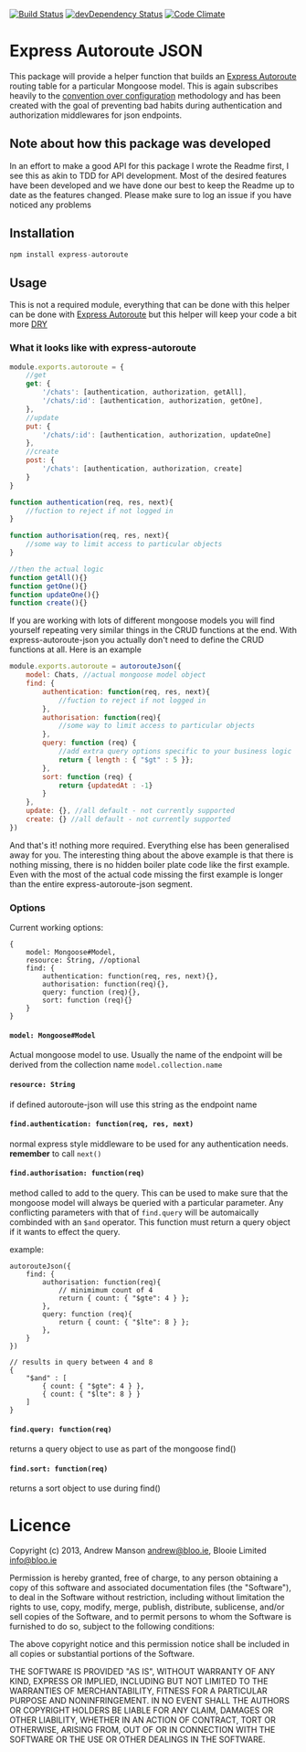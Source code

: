 [![Build Status](https://travis-ci.org/Blooie/express-autoroute-json.png?branch=master)](https://travis-ci.org/Blooie/express-autoroute-json)
[![devDependency Status](https://david-dm.org/Blooie/express-autoroute-json/dev-status.svg?theme=shields.io)](https://david-dm.org/Blooie/express-autoroute-json#info=devDependencies)
[![Code Climate](https://codeclimate.com/github/Blooie/express-autoroute-json.png)](https://codeclimate.com/github/Blooie/express-autoroute-json)

# Express Autoroute JSON
This package will provide a helper function that builds an [Express Autoroute](https://github.com/Blooie/express-autoroute) routing table for a particular Mongoose model. This is again subscribes heavily to the [convention over configuration](http://en.wikipedia.org/wiki/Convention_over_configuration) methodology and has been created with the goal of preventing bad habits during authentication and authorization middlewares for json endpoints.

## Note about how this package was developed
In an effort to make a good API for this package I wrote the Readme first, I see this as akin to TDD for API development. Most of the desired features have been developed and we have done our best to keep the Readme up to date as the features changed. Please make sure to log an issue if you have noticed any problems

## Installation
```js
npm install express-autoroute
```

## Usage
This is not a required module, everything that can be done with this helper can be done with [Express Autoroute](https://github.com/Blooie/express-autoroute) but this helper will keep your code a bit more [DRY](http://en.wikipedia.org/wiki/Don't_repeat_yourself)

### What it looks like with express-autoroute
```js
module.exports.autoroute = {
    //get
    get: {
        '/chats': [authentication, authorization, getAll],
        '/chats/:id': [authentication, authorization, getOne],
    },
    //update
    put: {
        '/chats/:id': [authentication, authorization, updateOne]
    },
    //create
    post: {
        '/chats': [authentication, authorization, create]
    }
}

function authentication(req, res, next){
    //fuction to reject if not logged in
}

function authorisation(req, res, next){
    //some way to limit access to particular objects
}

//then the actual logic
function getAll(){}
function getOne(){}
function updateOne(){}
function create(){}
```

If you are working with lots of different mongoose models you will find yourself repeating very similar things in the CRUD functions at the end. With express-autoroute-json you actually don't need to define the CRUD functions at all. Here is an example

```js
module.exports.autoroute = autorouteJson({
    model: Chats, //actual mongoose model object
    find: {
        authentication: function(req, res, next){
            //fuction to reject if not logged in
        },
        authorisation: function(req){
            //some way to limit access to particular objects
        },
        query: function (req) {
            //add extra query options specific to your business logic
            return { length : { "$gt" : 5 }};
        },
        sort: function (req) {
            return {updatedAt : -1}
        }
    },
    update: {}, //all default - not currently supported
    create: {} //all default - not currently supported
})
```

And that's it! nothing more required. Everything else has been generalised away for you. The interesting thing about the above example is that there is nothing missing, there is no hidden boiler plate code like the first example. Even with the most of the actual code missing the first example is longer than the entire express-autoroute-json segment.

### Options
Current working options:
```
{
    model: Mongoose#Model,
    resource: String, //optional
    find: {
        authentication: function(req, res, next){},
        authorisation: function(req){},
        query: function (req){},
        sort: function (req){}
    }
}
```

#### ```model: Mongoose#Model```
Actual mongoose model to use. Usually the name of the endpoint will be derived from the collection name ```model.collection.name```

#### ```resource: String```
if defined autoroute-json will use this string as the endpoint name

#### ```find.authentication: function(req, res, next)```
normal express style middleware to be used for any authentication needs. **remember** to call ```next()```

#### ```find.authorisation: function(req)```
method called to add to the query. This can be used to make sure that the mongoose model will always be queried with a particular parameter. Any conflicting parameters with that of ```find.query``` will be automaically combinded with an ```$and``` operator. This function must return a query object if it wants to effect the query.

example:
```
autorouteJson({
    find: {
        authorisation: function(req){
            // minimimum count of 4
            return { count: { "$gte": 4 } };
        },
        query: function (req){
            return { count: { "$lte": 8 } };
        },
    }
})

// results in query between 4 and 8
{
    "$and" : [
        { count: { "$gte": 4 } },
        { count: { "$lte": 8 } }
    ]
}
```

#### ```find.query: function(req)```
returns a query object to use as part of the mongoose find()

#### ```find.sort: function(req)```
returns a sort object to use during find()

# Licence
Copyright (c) 2013, Andrew Manson <andrew@bloo.ie>, Blooie Limited <info@bloo.ie>

Permission is hereby granted, free of charge, to any person obtaining a copy of this software and associated documentation files (the "Software"), to deal in the Software without restriction, including without limitation the rights to use, copy, modify, merge, publish, distribute, sublicense, and/or sell copies of the Software, and to permit persons to whom the Software is furnished to do so, subject to the following conditions:

The above copyright notice and this permission notice shall be included in all copies or substantial portions of the Software.

THE SOFTWARE IS PROVIDED "AS IS", WITHOUT WARRANTY OF ANY KIND, EXPRESS OR IMPLIED, INCLUDING BUT NOT LIMITED TO THE WARRANTIES OF MERCHANTABILITY, FITNESS FOR A PARTICULAR PURPOSE AND NONINFRINGEMENT. IN NO EVENT SHALL THE AUTHORS OR COPYRIGHT HOLDERS BE LIABLE FOR ANY CLAIM, DAMAGES OR OTHER LIABILITY, WHETHER IN AN ACTION OF CONTRACT, TORT OR OTHERWISE, ARISING FROM, OUT OF OR IN CONNECTION WITH THE SOFTWARE OR THE USE OR OTHER DEALINGS IN THE SOFTWARE.
